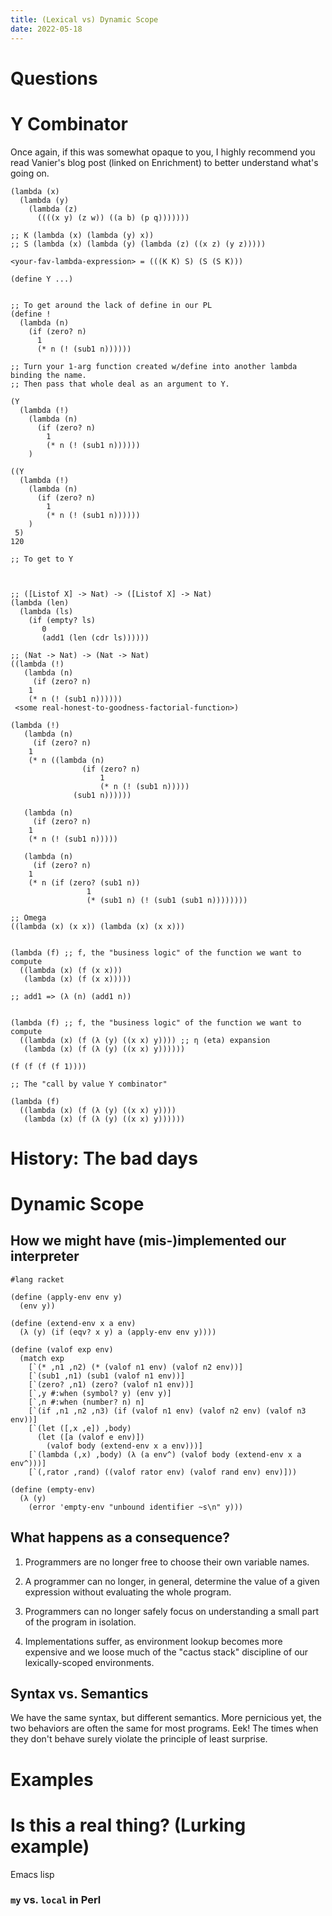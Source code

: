 ```yaml
---
title: (Lexical vs) Dynamic Scope
date: 2022-05-18
---
```



# Questions


# Y Combinator

 Once again, if this was somewhat opaque to you, I highly recommend
 you read Vanier's blog post (linked on Enrichment) to better
 understand what's going on.

```racket
(lambda (x)
  (lambda (y)
	(lambda (z)
	  ((((x y) (z w)) ((a b) (p q)))))))
```

```racket
;; K (lambda (x) (lambda (y) x))
;; S (lambda (x) (lambda (y) (lambda (z) ((x z) (y z)))))

<your-fav-lambda-expression> = (((K K) S) (S (S K)))

(define Y ...)


;; To get around the lack of define in our PL
(define !
  (lambda (n)
	(if (zero? n)
	  1
	  (* n (! (sub1 n))))))

;; Turn your 1-arg function created w/define into another lambda binding the name.
;; Then pass that whole deal as an argument to Y.

(Y
  (lambda (!)
	(lambda (n)
	  (if (zero? n)
		1
		(* n (! (sub1 n))))))
	)

((Y
  (lambda (!)
	(lambda (n)
	  (if (zero? n)
		1
		(* n (! (sub1 n))))))
	)
 5)
120

;; To get to Y



;; ([Listof X] -> Nat) -> ([Listof X] -> Nat)
(lambda (len)
  (lambda (ls)
	(if (empty? ls)
	   0
	   (add1 (len (cdr ls))))))

;; (Nat -> Nat) -> (Nat -> Nat)
((lambda (!)
   (lambda (n)
	 (if (zero? n)
	1
	(* n (! (sub1 n))))))
 <some real-honest-to-goodness-factorial-function>)

(lambda (!)
   (lambda (n)
	 (if (zero? n)
	1
	(* n ((lambda (n)
				(if (zero? n)
					1
					(* n (! (sub1 n)))))
			  (sub1 n))))))

   (lambda (n)
	 (if (zero? n)
	1
	(* n (! (sub1 n)))))

   (lambda (n)
	 (if (zero? n)
	1
	(* n (if (zero? (sub1 n))
				 1
				 (* (sub1 n) (! (sub1 (sub1 n))))))))

;; Omega
((lambda (x) (x x)) (lambda (x) (x x)))


(lambda (f) ;; f, the "business logic" of the function we want to compute
  ((lambda (x) (f (x x)))
   (lambda (x) (f (x x)))))

;; add1 => (λ (n) (add1 n))


(lambda (f) ;; f, the "business logic" of the function we want to compute
  ((lambda (x) (f (λ (y) ((x x) y)))) ;; η (eta) expansion
   (lambda (x) (f (λ (y) ((x x) y))))))

(f (f (f (f 1))))

;; The "call by value Y combinator"

(lambda (f)
  ((lambda (x) (f (λ (y) ((x x) y))))
   (lambda (x) (f (λ (y) ((x x) y))))))
```

# History: The bad days

# Dynamic Scope

## How we might have (mis-)implemented our interpreter

```racket
#lang racket

(define (apply-env env y)
  (env y))

(define (extend-env x a env)
  (λ (y) (if (eqv? x y) a (apply-env env y))))

(define (valof exp env)
  (match exp
	[`(* ,n1 ,n2) (* (valof n1 env) (valof n2 env))]
	[`(sub1 ,n1) (sub1 (valof n1 env))]
	[`(zero? ,n1) (zero? (valof n1 env))]
	[`,y #:when (symbol? y) (env y)]
	[`,n #:when (number? n) n]
	[`(if ,n1 ,n2 ,n3) (if (valof n1 env) (valof n2 env) (valof n3 env))]
	[`(let ([,x ,e]) ,body)
	  (let ([a (valof e env)])
		(valof body (extend-env x a env)))]
	[`(lambda (,x) ,body) (λ (a env^) (valof body (extend-env x a env^)))]
	[`(,rator ,rand) ((valof rator env) (valof rand env) env)]))

(define (empty-env)
  (λ (y)
	(error 'empty-env "unbound identifier ~s\n" y)))
```


## What happens as a consequence?

  1. Programmers are no longer free to choose their own variable names.

  2. A programmer can no longer, in general, determine the value of a
	 given expression without evaluating the whole program.

  2. Programmers can no longer safely focus on understanding a small
	 part of the program in isolation.

  3. Implementations suffer, as environment lookup becomes more
	 expensive and we loose much of the "cactus stack" discipline of
	 our lexically-scoped environments.



## Syntax vs. Semantics

We have the same syntax, but different semantics. More pernicious yet,
the two behaviors are often the same for most programs. Eek! The times
when they don't behave surely violate the principle of least surprise.

# Examples

# Is this a real thing? (Lurking example)

Emacs lisp

### `my` vs. `local` in Perl
